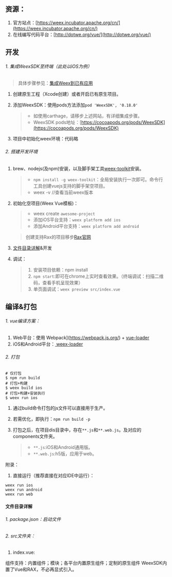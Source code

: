 ## 资源：

1. 官方站点：[https://weex.incubator.apache.org/cn/](https://weex.incubator.apache.org/cn/)
2. 在线编写代码平台：[http://dotwe.org/vue/](http://dotwe.org/vue/)


## 开发

###### 1. 集成WeexSDK至终端（此处以iOS为例）
> 具体步骤参见：[集成Weex到已有应用](https://weex.incubator.apache.org/cn/guide/integrate-to-your-app.html)

1. 创建原生工程（Xcode创建）或者开启已有原生项目。
2. 添加WeexSDK：使用pods方法添加`pod 'WeexSDK', '0.18.0'`

	> * 如使用carthage，请移步上述网站，有详细集成步骤。
	> * WeexSDK pods地址：[https://cocoapods.org/pods/WeexSDK](https://cocoapods.org/pods/WeexSDK)

3. 项目中初始化weex环境：代码略


###### 2. 搭建开发环境

1. brew、nodejs(及npm)安装，以及脚手架工具[weex-toolkit](https://weex.incubator.apache.org/cn/tools/toolkit.html)安装。

	> * `npm install -g weex-toolkit`：全局安装执行一次即可。命令行工具创建vuejs支持的脚手架空项目。
	> * weex -v //查看当前weex版本
	
2. 初始化空项目(Weex Vue模板)：

	> * weex create `awesome-project`
	> * 添加iOS平台支持：`weex platform add ios`
	> * 添加Android平台支持：`weex platform add android`
	
	> 创建支持Rax的项目移步[Rax官网](https://alibaba.github.io/rax/)

3. [文件目录详解]()&开发

	

4. 调试：

	> 1. 安装项目依赖：npm install
	> 2. `npm start`:即可在chrome上实时查看效果。（终端调试：扫描二维码，查看手机呈现效果）
	> 3. 单页面调试：`weex preview src/index.vue`
	

## 编译&打包

###### 1. vue编译方案：
1. Web平台：使用 Webpack](https://webpack.js.org/) + [vue-loader](https://vue-loader.vuejs.org/en/)
2. iOS和Android平台：[ weex-loader](https://github.com/weexteam/weex-loader)

###### 2. 打包

```
# 仅打包
$ npm run build
# 打包+构建
$ weex build ios
# 打包+构建+安装执行
$ weex run ios
```

1. 通过build命令打包的js文件可以直接用于生产。
2. 若需优化，即执行：`npm run build -p`
3. 打包之后，在项目dis目录中，存在`**.js`和`**.web.js`。及对应的components文件夹。

	> * `**.js`:iOS和Android通用版。
	> * `**.web.js`:h5版，应用于web。


附录：

1. 直接运行（推荐直接在对应IDE中运行）：

```
weex run ios
weex run android
weex run web
```


#### 文件目录详解

###### 1. package.json：启动文件
###### 2. src文件夹：

1. index.vue:


组件支持：内置组件；模块；各平台内置原生组件；定制的原生组件
WeexSDK内置了Vue和RAX，不必再显式引入。

